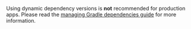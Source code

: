 
<!-- InlineNestedAlert - Warning for dynamic dependency versions: Android Gradle -->
<Variant platform="android-gradle" componentClass="InlineNestedAlert" repeat="1"/>

<InlineNestedAlert variant="warning" header="false" iconPosition="left">

Using dynamic dependency versions is **not** recommended for production apps. Please read the [managing Gradle dependencies guide](../resources/manage-gradle-dependencies.md) for more information.

</InlineNestedAlert>
